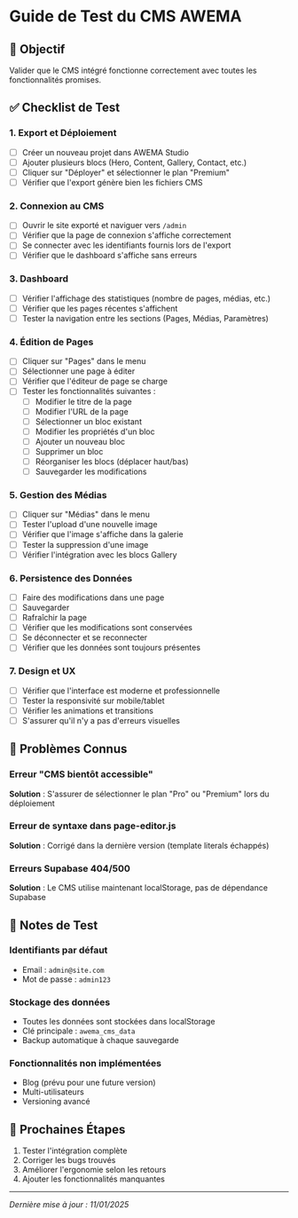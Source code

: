 # Guide de Test du CMS AWEMA

## 🎯 Objectif
Valider que le CMS intégré fonctionne correctement avec toutes les fonctionnalités promises.

## ✅ Checklist de Test

### 1. Export et Déploiement
- [ ] Créer un nouveau projet dans AWEMA Studio
- [ ] Ajouter plusieurs blocs (Hero, Content, Gallery, Contact, etc.)
- [ ] Cliquer sur "Déployer" et sélectionner le plan "Premium"
- [ ] Vérifier que l'export génère bien les fichiers CMS

### 2. Connexion au CMS
- [ ] Ouvrir le site exporté et naviguer vers `/admin`
- [ ] Vérifier que la page de connexion s'affiche correctement
- [ ] Se connecter avec les identifiants fournis lors de l'export
- [ ] Vérifier que le dashboard s'affiche sans erreurs

### 3. Dashboard
- [ ] Vérifier l'affichage des statistiques (nombre de pages, médias, etc.)
- [ ] Vérifier que les pages récentes s'affichent
- [ ] Tester la navigation entre les sections (Pages, Médias, Paramètres)

### 4. Édition de Pages
- [ ] Cliquer sur "Pages" dans le menu
- [ ] Sélectionner une page à éditer
- [ ] Vérifier que l'éditeur de page se charge
- [ ] Tester les fonctionnalités suivantes :
  - [ ] Modifier le titre de la page
  - [ ] Modifier l'URL de la page
  - [ ] Sélectionner un bloc existant
  - [ ] Modifier les propriétés d'un bloc
  - [ ] Ajouter un nouveau bloc
  - [ ] Supprimer un bloc
  - [ ] Réorganiser les blocs (déplacer haut/bas)
  - [ ] Sauvegarder les modifications

### 5. Gestion des Médias
- [ ] Cliquer sur "Médias" dans le menu
- [ ] Tester l'upload d'une nouvelle image
- [ ] Vérifier que l'image s'affiche dans la galerie
- [ ] Tester la suppression d'une image
- [ ] Vérifier l'intégration avec les blocs Gallery

### 6. Persistence des Données
- [ ] Faire des modifications dans une page
- [ ] Sauvegarder
- [ ] Rafraîchir la page
- [ ] Vérifier que les modifications sont conservées
- [ ] Se déconnecter et se reconnecter
- [ ] Vérifier que les données sont toujours présentes

### 7. Design et UX
- [ ] Vérifier que l'interface est moderne et professionnelle
- [ ] Tester la responsivité sur mobile/tablet
- [ ] Vérifier les animations et transitions
- [ ] S'assurer qu'il n'y a pas d'erreurs visuelles

## 🐛 Problèmes Connus

### Erreur "CMS bientôt accessible"
**Solution** : S'assurer de sélectionner le plan "Pro" ou "Premium" lors du déploiement

### Erreur de syntaxe dans page-editor.js
**Solution** : Corrigé dans la dernière version (template literals échappés)

### Erreurs Supabase 404/500
**Solution** : Le CMS utilise maintenant localStorage, pas de dépendance Supabase

## 📝 Notes de Test

### Identifiants par défaut
- Email : `admin@site.com`
- Mot de passe : `admin123`

### Stockage des données
- Toutes les données sont stockées dans localStorage
- Clé principale : `awema_cms_data`
- Backup automatique à chaque sauvegarde

### Fonctionnalités non implémentées
- Blog (prévu pour une future version)
- Multi-utilisateurs
- Versioning avancé

## 🚀 Prochaines Étapes

1. Tester l'intégration complète
2. Corriger les bugs trouvés
3. Améliorer l'ergonomie selon les retours
4. Ajouter les fonctionnalités manquantes

---

*Dernière mise à jour : 11/01/2025*
